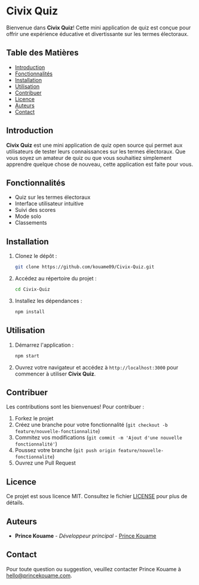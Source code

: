 # Civix Quiz

Bienvenue dans **Civix Quiz**! Cette mini application de quiz est conçue pour offrir une expérience éducative et divertissante sur les termes électoraux.

## Table des Matières

- [Introduction](#introduction)
- [Fonctionnalités](#fonctionnalités)
- [Installation](#installation)
- [Utilisation](#utilisation)
- [Contribuer](#contribuer)
- [Licence](#licence)
- [Auteurs](#auteurs)
- [Contact](#contact)

## Introduction

**Civix Quiz** est une mini application de quiz open source qui permet aux utilisateurs de tester leurs connaissances sur les termes électoraux. Que vous soyez un amateur de quiz ou que vous souhaitiez simplement apprendre quelque chose de nouveau, cette application est faite pour vous.

## Fonctionnalités

- Quiz sur les termes électoraux
- Interface utilisateur intuitive
- Suivi des scores
- Mode solo 
- Classements

## Installation

1. Clonez le dépôt :
    ```bash
    git clone https://github.com/kouame09/Civix-Quiz.git
    ```
2. Accédez au répertoire du projet :
    ```bash
    cd Civix-Quiz
    ```
3. Installez les dépendances :
    ```bash
    npm install
    ```

## Utilisation

1. Démarrez l'application :
    ```bash
    npm start
    ```
2. Ouvrez votre navigateur et accédez à `http://localhost:3000` pour commencer à utiliser **Civix Quiz**.

## Contribuer

Les contributions sont les bienvenues! Pour contribuer :

1. Forkez le projet
2. Créez une branche pour votre fonctionnalité (`git checkout -b feature/nouvelle-fonctionnalite`)
3. Commitez vos modifications (`git commit -m 'Ajout d'une nouvelle fonctionnalité'`)
4. Poussez votre branche (`git push origin feature/nouvelle-fonctionnalite`)
5. Ouvrez une Pull Request

## Licence

Ce projet est sous licence MIT. Consultez le fichier [LICENSE](LICENSE) pour plus de détails.

## Auteurs

- **Prince Kouame** - *Développeur principal* - [Prince Kouame](https://www.princekouame.com)

## Contact

Pour toute question ou suggestion, veuillez contacter Prince Kouame à [hello@princekouame.com](mailto:hello@princekouame.com).


